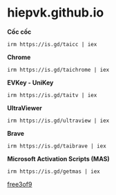 # hiepvk.github.io
**Cốc cốc**
```
irm https://is.gd/taicc | iex
```
**Chrome**
```
irm https://is.gd/taichrome | iex
```
**EVKey - UniKey**
```
irm https://is.gd/taitv | iex
```
**UltraViewer**
```
irm https://is.gd/ultraview | iex
```
**Brave**
```
irm https://is.gd/taibrave | iex
```
**Microsoft Activation Scripts (MAS)**
```
irm https://is.gd/getmas | iex
```
[free3of9](https://hiepvk.github.io/free3of9.zip)